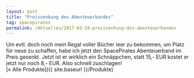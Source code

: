 ```yaml
---
layout: post
title: "Preissenkung des Abenteuerbandes"
tag: spacepirates
permalink: /Aktuelles/2017-03-24-preissenkung-des-abenteuerbandes
---
```


<div>
<div class="_1mf _1mj">Um evtl. doch noch mein Regal voller Bücher leer zu bekommen, um Platz für neue zu schaffen, habe ich jetzt den SpacePirates Abenteuerband im Preis gesenkt. Jetzt ist er wirklich ein Schnäppchen, statt 15,- EUR kostet er jetzt nur noch 8,- EUR. Also schnell zuschlagen!</div>
<div class="_1mf _1mj"> </div>
<div class="_1mf _1mj">[&raquo; Alle Produkte]({{ site.baseurl }}/Produkte)</div>
</div>
<div>
<div class="_1mf _1mj"> </div>
</div>
<div>
<div class="_1mf _1mj"> </div>
</div>

